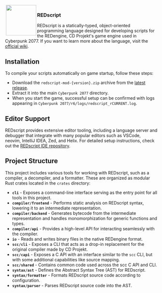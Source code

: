 <img align="left" width="0px" height="18px"/>
<img src="https://user-images.githubusercontent.com/11986158/145484796-9bf1f77f-e706-4e15-b46b-c9b949f0086c.png" align="left" width="100px" height="100px"/>

<h3>REDscript</h3>

REDscript is a statically-typed, object-oriented programming language designed for developing scripts for the REDengine, CD Projekt's game engine used in Cyberpunk 2077. If you want to learn more about the language, visit the [official wiki](https://wiki.redmodding.org/redscript).

## Installation

To compile your scripts automatically on game startup, follow these steps:

- Download the `redscript-mod-{version}.zip` archive from the [latest release](https://github.com/jac3km4/redscript/releases).
- Extract it into the main `Cyberpunk 2077` directory.
- When you start the game, successful setup can be confirmed with logs appearing in `Cyberpunk 2077/r6/logs/redscript_rCURRENT.log`.

## Editor Support

REDscript provides extensive editor tooling, including a language server and debugger that integrate with many popular editors such as VSCode, neovim, IntelliJ IDEA, Zed, and Helix. For detailed setup instructions, check out the [REDscript IDE repository](https://github.com/jac3km4/redscript-ide).

## Project Structure

This project includes various tools for working with REDscript, such as a compiler, a decompiler, and a formatter. These are organized as modular Rust crates located in the `crates` directory:

- **`cli`** - Exposes a command-line interface serving as the entry point for all tools in this project.
- **`compiler/frontend`** - Performs static analysis on REDscript syntax, lowering it to an intermediate representation.
- **`compiler/backend`** - Generates bytecode from the intermediate representation and handles monomorphization for generic functions and types.
- **`compiler/api`** - Provides a high-level API for interacting seamlessly with the compiler.
- **`io`** - Reads and writes binary files in the native REDengine format.
- **`scc/cli`** - Exposes a CLI that acts as a drop-in replacement for the original compiler made by CD Projekt.
- **`scc/capi`** - Exposes a C API with an interface similar to the `scc` CLI, but with some additional capabilities like source mapping.
- **`scc/shared`** - Contains common code used across the scc C API and CLI.
- **`syntax/ast`** - Defines the Abstract Syntax Tree (AST) for REDscript.
- **`syntax/formatter`** - Formats REDscript source code according to configuration.
- **`syntax/parser`** - Parses REDscript source code into the AST.
